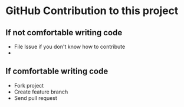 # GitHub Contribution to this project

## If not comfortable writing code
- File Issue if you don't know how to contribute
- 
## If comfortable writing code

- Fork project
- Create feature branch
- Send pull request
